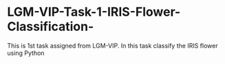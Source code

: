 # LGM-VIP-Task-1-IRIS-Flower-Classification-
This is 1st task assigned from LGM-VIP. In this task classify the IRIS flower using Python
